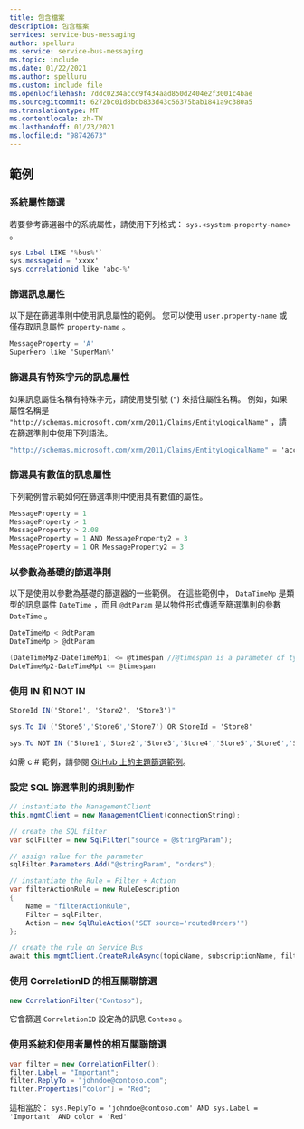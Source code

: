 ```yaml
---
title: 包含檔案
description: 包含檔案
services: service-bus-messaging
author: spelluru
ms.service: service-bus-messaging
ms.topic: include
ms.date: 01/22/2021
ms.author: spelluru
ms.custom: include file
ms.openlocfilehash: 7ddc0234accd9f434aad850d2404e2f3001c4bae
ms.sourcegitcommit: 6272bc01d8bdb833d43c56375bab1841a9c380a5
ms.translationtype: MT
ms.contentlocale: zh-TW
ms.lasthandoff: 01/23/2021
ms.locfileid: "98742673"
---
```

## <a name="examples"></a>範例

### <a name="filter-on-system-properties"></a>系統屬性篩選
若要參考篩選器中的系統屬性，請使用下列格式： `sys.<system-property-name>` 。 

```csharp
sys.Label LIKE '%bus%'`
sys.messageid = 'xxxx'
sys.correlationid like 'abc-%'
```

### <a name="filter-on-message-properties"></a>篩選訊息屬性
以下是在篩選準則中使用訊息屬性的範例。 您可以使用 `user.property-name` 或僅存取訊息屬性 `property-name` 。

```csharp
MessageProperty = 'A'
SuperHero like 'SuperMan%'
```

### <a name="filter-on-message-properties-with-special-characters"></a>篩選具有特殊字元的訊息屬性
如果訊息屬性名稱有特殊字元，請使用雙引號 (`"`) 來括住屬性名稱。 例如，如果屬性名稱是 `"http://schemas.microsoft.com/xrm/2011/Claims/EntityLogicalName"` ，請在篩選準則中使用下列語法。 

```csharp
"http://schemas.microsoft.com/xrm/2011/Claims/EntityLogicalName" = 'account'
```

### <a name="filter-on-message-properties-with-numeric-values"></a>篩選具有數值的訊息屬性
下列範例會示範如何在篩選準則中使用具有數值的屬性。 

```csharp
MessageProperty = 1
MessageProperty > 1
MessageProperty > 2.08
MessageProperty = 1 AND MessageProperty2 = 3
MessageProperty = 1 OR MessageProperty2 = 3
```

### <a name="parameter-based-filters"></a>以參數為基礎的篩選準則
以下是使用以參數為基礎的篩選器的一些範例。 在這些範例中， `DataTimeMp` 是類型的訊息屬性 `DateTime` ，而且 `@dtParam` 是以物件形式傳遞至篩選準則的參數 `DateTime` 。

```csharp
DateTimeMp < @dtParam
DateTimeMp > @dtParam

(DateTimeMp2-DateTimeMp1) <= @timespan //@timespan is a parameter of type TimeSpan
DateTimeMp2-DateTimeMp1 <= @timespan
```

### <a name="using-in-and-not-in"></a>使用 IN 和 NOT IN

```csharp
StoreId IN('Store1', 'Store2', 'Store3')"

sys.To IN ('Store5','Store6','Store7') OR StoreId = 'Store8'

sys.To NOT IN ('Store1','Store2','Store3','Store4','Store5','Store6','Store7','Store8') OR StoreId NOT IN ('Store1','Store2','Store3','Store4','Store5','Store6','Store7','Store8')
```

如需 c # 範例，請參閱 [GitHub 上的主題篩選範例](https://github.com/Azure/azure-service-bus/tree/master/samples/DotNet/Azure.Messaging.ServiceBus/BasicSendReceiveTutorialwithFilters)。


### <a name="set-rule-action-for-a-sql-filter"></a>設定 SQL 篩選準則的規則動作

```csharp
// instantiate the ManagementClient
this.mgmtClient = new ManagementClient(connectionString);

// create the SQL filter
var sqlFilter = new SqlFilter("source = @stringParam");

// assign value for the parameter
sqlFilter.Parameters.Add("@stringParam", "orders");

// instantiate the Rule = Filter + Action
var filterActionRule = new RuleDescription
{
    Name = "filterActionRule",
    Filter = sqlFilter,
    Action = new SqlRuleAction("SET source='routedOrders'")
};

// create the rule on Service Bus
await this.mgmtClient.CreateRuleAsync(topicName, subscriptionName, filterActionRule);
```

### <a name="correlation-filter-using-correlationid"></a>使用 CorrelationID 的相互關聯篩選

```csharp
new CorrelationFilter("Contoso");
```

它會篩選 `CorrelationID` 設定為的訊息 `Contoso` 。 

### <a name="correlation-filter-using-system-and-user-properties"></a>使用系統和使用者屬性的相互關聯篩選

```csharp
var filter = new CorrelationFilter();
filter.Label = "Important";
filter.ReplyTo = "johndoe@contoso.com";
filter.Properties["color"] = "Red";
```

這相當於： `sys.ReplyTo = 'johndoe@contoso.com' AND sys.Label = 'Important' AND color = 'Red'`

